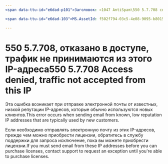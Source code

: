 ```yaml
---
<span data-ttu-id="e6dad-p101">Заголовок: «1047 AntiSpam\550 5.7.708 служба недоступна. Отказано в доступе, не принимаются с этой IP-трафик» ms.author: chrisda Автор: диспетчер chrisda: serdars ms.date: 9/28/2018 ms.audience: ms.topic для ИТ-специалистов: приведены в статье РОБОТОВ: NOINDEX, NOFOLLOW localization_priority: приоритет</span><span class="sxs-lookup"><span data-stu-id="e6dad-p101">title: "1047 AntiSpam\550 5.7.708 Service unavailable. Access denied, traffic not accepted from this IP" ms.author: chrisda author: chrisda manager: serdars ms.date: 9/28/2018 ms.audience: ITPro ms.topic: article ROBOTS: NOINDEX, NOFOLLOW localization_priority: Priority</span></span>

<span data-ttu-id="e6dad-103">MS.AssetId: f502f794-03c5-4e08-9095-b801528f67c4</span><span class="sxs-lookup"><span data-stu-id="e6dad-103">ms.assetid: f502f794-03c5-4e08-9095-b801528f67c4</span></span>

---
```




# <a name="550-57708-access-denied-traffic-not-accepted-from-this-ip"></a><span data-ttu-id="e6dad-104">550 5.7.708, отказано в доступе, трафик не принимаются из этого IP-адреса</span><span class="sxs-lookup"><span data-stu-id="e6dad-104">550 5.7.708 Access denied, traffic not accepted from this IP</span></span>

<span data-ttu-id="e6dad-105">Эта ошибка возникает при отправке электронной почты от известных, низкой репутации IP-адресов, которые обычно используются новых клиентов.</span><span class="sxs-lookup"><span data-stu-id="e6dad-105">This error occurs when sending email from known, low reputation IP addresses that are typically used by new customers.</span></span>
  
<span data-ttu-id="e6dad-106">Если необходимо отправлять электронную почту из этих IP-адресов, прежде чем можно приобрести лицензии, обратитесь в службу поддержки для запроса исключение, пока вы можете приобрести лицензии.</span><span class="sxs-lookup"><span data-stu-id="e6dad-106">If you must send email from these IP addresses before you can purchase licenses, contact support to request an exception until you're able to purchase licenses.</span></span>
  

